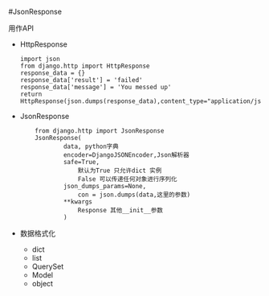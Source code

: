 #JsonResponse

用作API

* HttpResponse

	```
	import json  
	from django.http import HttpResponse  
	response_data = {}  
	response_data['result'] = 'failed'  
	response_data['message'] = 'You messed up'  
	return HttpResponse(json.dumps(response_data),content_type="application/json")  
	```
	
* JsonResponse

	```
		from django.http import JsonResponse
		JsonResponse(
				data, python字典
				encoder=DjangoJSONEncoder,Json解析器
				safe=True,
					默认为True 只允许dict 实例
					False 可以传递任何对象进行序列化
				json_dumps_params=None,
					con = json.dumps(data,这里的参数)
				**kwargs
					Response 其他__init__参数
				)
	```
	
* 数据格式化
	* dict
	* list
	* QuerySet
	* Model
	* object